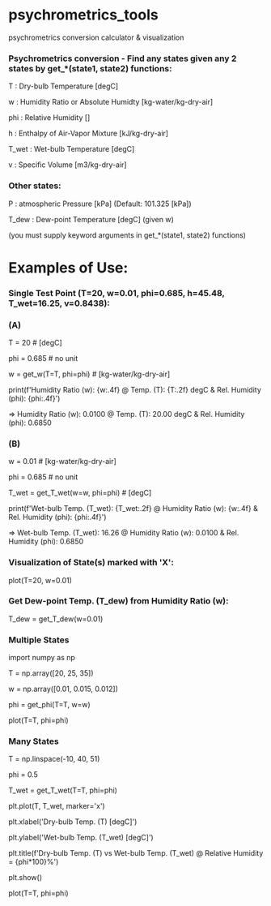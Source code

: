 # psychrometrics_tools
psychrometrics conversion calculator &amp; visualization


### Psychrometrics conversion - Find any states given any 2 states by get_*(state1, state2) functions:
T     : Dry-bulb Temperature [degC]

w     : Humidity Ratio or Absolute Humidty [kg-water/kg-dry-air]

phi   : Relative Humidity []

h     : Enthalpy of Air-Vapor Mixture [kJ/kg-dry-air]

T_wet : Wet-bulb Temperature [degC]

v     : Specific Volume [m3/kg-dry-air]

### Other states:
P     : atmospheric Pressure [kPa] (Default: 101.325 [kPa])

T_dew : Dew-point Temperature [degC] (given w)

(you must supply keyword arguments in get_*(state1, state2) functions)


# Examples of Use:

### Single Test Point (T=20, w=0.01, phi=0.685, h=45.48, T_wet=16.25, v=0.8438):
### (A)
T = 20 # [degC]

phi = 0.685 # no unit

w = get_w(T=T, phi=phi) # [kg-water/kg-dry-air]

print(f'Humidity Ratio (w): {w:.4f} @ Temp. (T): {T:.2f} degC & Rel. Humidity (phi): {phi:.4f}')

=> Humidity Ratio (w): 0.0100 @ Temp. (T): 20.00 degC & Rel. Humidity (phi): 0.6850

### (B)
w = 0.01 # [kg-water/kg-dry-air]

phi = 0.685 # no unit

T_wet = get_T_wet(w=w, phi=phi) # [degC]

print(f'Wet-bulb Temp. (T_wet): {T_wet:.2f} @ Humidity Ratio (w): {w:.4f} & Rel. Humidity (phi): {phi:.4f}')

=> Wet-bulb Temp. (T_wet): 16.26 @ Humidity Ratio (w): 0.0100 & Rel. Humidity (phi): 0.6850

### Visualization of State(s) marked with 'X':
plot(T=20, w=0.01) 


### Get Dew-point Temp. (T_dew) from Humidity Ratio (w):
T_dew = get_T_dew(w=0.01)


### Multiple States
import numpy as np

T = np.array([20, 25, 35])

w = np.array([0.01, 0.015, 0.012])

phi = get_phi(T=T, w=w)

plot(T=T, phi=phi)


### Many States
T = np.linspace(-10, 40, 51)

phi = 0.5

T_wet = get_T_wet(T=T, phi=phi)

plt.plot(T, T_wet, marker='x')

plt.xlabel('Dry-bulb Temp. (T) [degC]')

plt.ylabel('Wet-bulb Temp. (T_wet) [degC]')

plt.title(f'Dry-bulb Temp. (T) vs Wet-bulb Temp. (T_wet) @ Relative Humidity = {phi*100}%')

plt.show()

plot(T=T, phi=phi)
